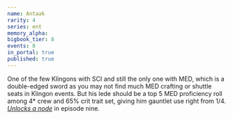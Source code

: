 ```yaml
---
name: Antaak
rarity: 4
series: ent
memory_alpha:
bigbook_tier: 8
events: 8
in_portal: true
published: true
---
```


One of the few Klingons with SCI and still the only one with MED, which is a double-edged sword as you may not find much MED crafting or shuttle seats in Klingon events. But his lede should be a top 5 MED proficiency roll among 4* crew and 65% crit trait set, giving him gauntlet use right from 1/4. [_Unlocks a node_](https://stt.wiki/wiki/Bearing_Up) in episode nine.
